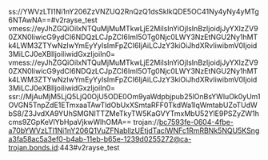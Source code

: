 ss://YWVzLTI1Ni1nY206ZzVNZUQ2RnQzQ1dsSklkQDE5OC41Ny4yNy4yMTg6NTAwNA==#v2rayse_test
vmess://eyJhZGQiOiIxNTQuMjMuMTkwLjE2MiIsInYiOjIsInBzIjoidjJyYXlzZV90ZXN0IiwicG9ydCI6NDQzLCJpZCI6ImI5OTg0Njc0LWY3NzEtNGU2Ny1hMTk4LWM3ZTYwNzIwYmEyYyIsImFpZCI6IjAiLCJzY3kiOiJhdXRvIiwibmV0Ijoid3MiLCJ0eXBlIjoiIiwidGxzIjoiIn0=
vmess://eyJhZGQiOiIxNTQuMjMuMTkwLjE2MiIsInYiOjIsInBzIjoidjJyYXlzZV90ZXN0IiwicG9ydCI6NDQzLCJpZCI6ImI5OTg0Njc0LWY3NzEtNGU2Ny1hMTk4LWM3ZTYwNzIwYmEyYyIsImFpZCI6IjAiLCJzY3kiOiJhdXRvIiwibmV0Ijoid3MiLCJ0eXBlIjoiIiwidGxzIjoiIn0=
ssr://MjAuMjM5LjQ5LjQ0OjU5ODE0Om9yaWdpbjpub25lOnBsYWluOk0yUm1OVGN5TnpZdE1ETmxaaTAwTldObUxXSmtaRFF0TkdWa1lqWmtabUZoTUdWbS8/Z3JvdXA9YUhSMGNITTZMeTkyTW5KaGVYTmxMbU52YlE9PSZyZW1hcms9ZGpKeVlYbHpaVjkwWlhOMA==
trojan://bc7593fe-0604-4fbe-a70bYWVzLTI1Ni1nY206Q1VuZFNabllzUEtjdTaclWNFc1RmRBNk5NQU5KSnga3fa58ac5a3ef0-b4ab-11eb-b65e-1239d0255272@ca-trojan.bonds.id:443#v2rayse_test
